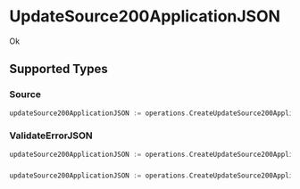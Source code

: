 # UpdateSource200ApplicationJSON

Ok


## Supported Types

### Source

```go
updateSource200ApplicationJSON := operations.CreateUpdateSource200ApplicationJSONSource(shared.Source{/* values here */})
```

### ValidateErrorJSON

```go
updateSource200ApplicationJSON := operations.CreateUpdateSource200ApplicationJSONValidateErrorJSON(shared.ValidateErrorJSON{/* values here */})
```

### 

```go
updateSource200ApplicationJSON := operations.CreateUpdateSource200ApplicationJSONStr(string{/* values here */})
```

